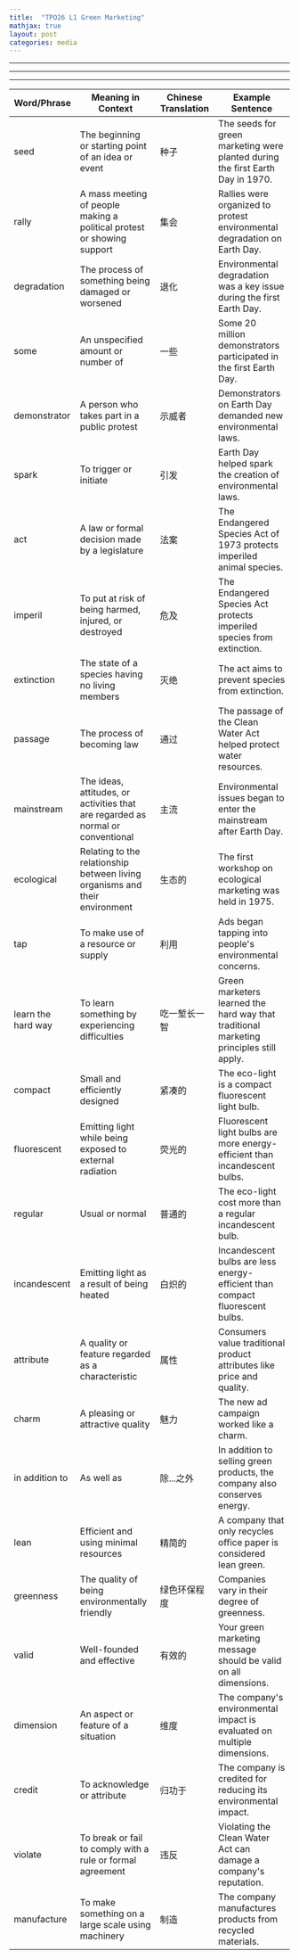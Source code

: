 ```yaml
---
title:  "TPO26 L1 Green Marketing"
mathjax: true
layout: post
categories: media
---
```


---


<div class="markmap-container">
<div class="markmap">
<script type="text/template">



# Green Marketing (TPO26_L1) <br> TPO26_L1 绿色营销

## Main Topic: Green Marketing <br> 主题：绿色营销
- Green marketing involves promoting products as environmentally friendly. <br> 绿色营销涉及宣传产品为环保产品。
- Companies use advertising experts to develop effective green marketing strategies. <br> 公司利用广告专家来制定有效的绿色营销策略。

## Historical Context <br> 历史背景
- Interest in green marketing began around the first Earth Day in 1970. <br> 对绿色营销的兴趣始于1970年的第一次地球日。
- Earth Day raised awareness about environmental issues and led to significant environmental legislation, such as the Endangered Species Act of 1973. <br> 地球日提高了对环境问题的认识，并促成了重要的环境立法，如1973年的《濒危物种法》。

## Early Green Marketing Efforts <br> 早期的绿色营销努力
- The first ecological marketing workshop was held in 1975 by a major advertising trade group. <br> 1975年，一个主要的广告行业组织举办了第一次生态营销研讨会。
- Initial ads focused on environmental concerns but often failed because they did not adhere to traditional marketing principles. <br> 最初的广告关注环境问题，但由于没有遵循传统的营销原则，往往失败。

## Case Study: Eco-Light <br> 案例研究：环保灯泡

### Initial Failure <br> 最初的失败
- The eco-light, a compact fluorescent bulb, was introduced in the late 90s but initially failed. <br> 环保灯泡是一种紧凑型荧光灯泡，于90年代末推出，但最初失败了。
- The initial marketing message focused solely on environmental benefits, which was not effective. <br> 最初的营销信息仅关注环境效益，这并不有效。

### Successful Rebranding <br> 成功的重新品牌化
- The eco-light was reintroduced with a focus on cost savings, durability, and convenience. <br> 环保灯泡重新推出，重点是节省成本、耐用性和方便性。
- Emphasizing lower electric bills and less frequent replacements made the product more appealing. <br> 强调降低电费和减少更换频率使产品更具吸引力。

## Degrees of Green Companies <br> 绿色公司的不同程度

### Extreme Green Company <br> 极端绿色公司
- Companies that reduce environmental impact in multiple ways, such as using energy-efficient products and sustainable practices in offices and factories. <br> 在多个方面减少环境影响的公司，如使用节能产品和在办公室和工厂中采用可持续实践。

### Lean Green Company <br> 精简绿色公司
- Companies that make minimal efforts, such as only recycling office paper. <br> 做出最小努力的公司，如仅回收办公用纸。

## Importance of Authenticity in Green Marketing <br> 绿色营销真实性的重要性
- A company's overall commitment to reducing its environmental impact can lead to brand loyalty. <br> 公司整体上减少环境影响的承诺可以带来品牌忠诚度。
- Violations of environmental laws can damage a company’s reputation and undermine green marketing claims. <br> 违反环境法会损害公司的声誉并削弱绿色营销声明。

## Conclusion <br> 结论
- Effective green marketing must integrate traditional marketing principles and be backed by genuine environmental practices. <br> 有效的绿色营销必须结合传统的营销原则，并得到真正的环保实践的支持。
- Authenticity and consistency in environmental efforts are crucial for building and maintaining consumer trust. <br> 环保努力的真实性和一致性对于建立和维持消费者信任至关重要。






</script>
</div>
</div>

---
---


| Word/Phrase          | Meaning in Context                                              | Chinese Translation   | Example Sentence                                                                   |
|----------------------|-----------------------------------------------------------------|-----------------------|------------------------------------------------------------------------------------|
| seed                 | The beginning or starting point of an idea or event             | 种子                   | The seeds for green marketing were planted during the first Earth Day in 1970.     |
| rally                | A mass meeting of people making a political protest or showing support | 集会                   | Rallies were organized to protest environmental degradation on Earth Day.          |
| degradation          | The process of something being damaged or worsened              | 退化                   | Environmental degradation was a key issue during the first Earth Day.               |
| some                 | An unspecified amount or number of                              | 一些                   | Some 20 million demonstrators participated in the first Earth Day.                 |
| demonstrator         | A person who takes part in a public protest                     | 示威者                 | Demonstrators on Earth Day demanded new environmental laws.                        |
| spark                | To trigger or initiate                                          | 引发                   | Earth Day helped spark the creation of environmental laws.                         |
| act                  | A law or formal decision made by a legislature                  | 法案                   | The Endangered Species Act of 1973 protects imperiled animal species.              |
| imperil              | To put at risk of being harmed, injured, or destroyed           | 危及                   | The Endangered Species Act protects imperiled species from extinction.             |
| extinction           | The state of a species having no living members                 | 灭绝                   | The act aims to prevent species from extinction.                                   |
| passage              | The process of becoming law                                     | 通过                   | The passage of the Clean Water Act helped protect water resources.                 |
| mainstream           | The ideas, attitudes, or activities that are regarded as normal or conventional | 主流                   | Environmental issues began to enter the mainstream after Earth Day.                 |
| ecological           | Relating to the relationship between living organisms and their environment | 生态的                 | The first workshop on ecological marketing was held in 1975.                       |
| tap                  | To make use of a resource or supply                             | 利用                   | Ads began tapping into people's environmental concerns.                            |
| learn the hard way   | To learn something by experiencing difficulties                 | 吃一堑长一智           | Green marketers learned the hard way that traditional marketing principles still apply. |
| compact              | Small and efficiently designed                                  | 紧凑的                 | The eco-light is a compact fluorescent light bulb.                                 |
| fluorescent          | Emitting light while being exposed to external radiation        | 荧光的                 | Fluorescent light bulbs are more energy-efficient than incandescent bulbs.         |
| regular              | Usual or normal                                                | 普通的                 | The eco-light cost more than a regular incandescent bulb.                          |
| incandescent         | Emitting light as a result of being heated                      | 白炽的                 | Incandescent bulbs are less energy-efficient than compact fluorescent bulbs.       |
| attribute            | A quality or feature regarded as a characteristic               | 属性                   | Consumers value traditional product attributes like price and quality.             |
| charm                | A pleasing or attractive quality                                | 魅力                   | The new ad campaign worked like a charm.                                           |
| in addition to       | As well as                                                     | 除...之外              | In addition to selling green products, the company also conserves energy.          |
| lean                 | Efficient and using minimal resources                           | 精简的                 | A company that only recycles office paper is considered lean green.                |
| greenness            | The quality of being environmentally friendly                   | 绿色环保程度           | Companies vary in their degree of greenness.                                        |
| valid                | Well-founded and effective                                      | 有效的                 | Your green marketing message should be valid on all dimensions.                    |
| dimension            | An aspect or feature of a situation                             | 维度                   | The company's environmental impact is evaluated on multiple dimensions.            |
| credit               | To acknowledge or attribute                                     | 归功于                 | The company is credited for reducing its environmental impact.                     |
| violate              | To break or fail to comply with a rule or formal agreement      | 违反                   | Violating the Clean Water Act can damage a company's reputation.                   |
| manufacture          | To make something on a large scale using machinery              | 制造                   | The company manufactures products from recycled materials.                         |
